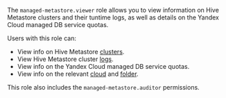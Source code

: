 The `managed-metastore.viewer` role allows you to view information on Hive Metastore clusters and their tuntime logs, as well as details on the Yandex Cloud managed DB service quotas.

Users with this role can:
* View info on Hive Metastore [clusters](../../data-proc/concepts/metastore.md).
* View Hive Metastore cluster [logs](../../data-proc/concepts/logs.md).
* View info on the Yandex Cloud managed DB service quotas.
* View info on the relevant [cloud](../../resource-manager/concepts/resources-hierarchy.md#cloud) and [folder](../../resource-manager/concepts/resources-hierarchy.md#folder).

This role also includes the `managed-metastore.auditor` permissions.